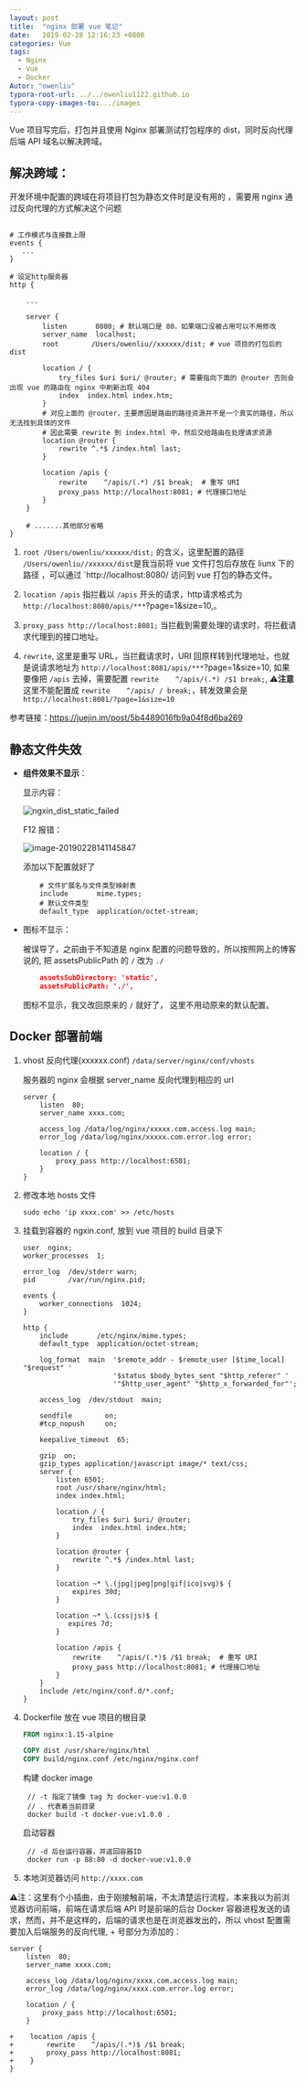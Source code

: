 ```yaml
---
layout: post
title:  "nginx 部署 vue 笔记"
date:   2019-02-28 12:16:23 +0800
categories: Vue
tags: 
  - Nginx
  - Vue
  - Docker
Autor: "owenliu"
typora-root-url: ../../owenliu1122.github.io
typora-copy-images-to: ../images
---
```


Vue 项目写完后，打包并且使用 Nginx 部署测试打包程序的 dist，同时反向代理后端 API 域名以解决跨域。

## 解决跨域：

开发环境中配置的跨域在将项目打包为静态文件时是没有用的 ，需要用 nginx 通过反向代理的方式解决这个问题

```nginx

# 工作模式与连接数上限
events {
   ...
}

# 设定http服务器
http {

    ...

    server {
        listen       8080; # 默认端口是 80，如果端口没被占用可以不用修改
        server_name  localhost;
        root        /Users/owenliu//xxxxxx/dist; # vue 项目的打包后的 dist

        location / {
            try_files $uri $uri/ @router; # 需要指向下面的 @router 否则会出现 vue 的路由在 nginx 中刷新出现 404
            index  index.html index.htm;
        }
        # 对应上面的 @router，主要原因是路由的路径资源并不是一个真实的路径，所以无法找到具体的文件
        # 因此需要 rewrite 到 index.html 中，然后交给路由在处理请求资源
        location @router {
            rewrite ^.*$ /index.html last;
        }

        location /apis {
            rewrite    ^/apis/(.*) /$1 break;  # 重写 URI
            proxy_pass http://localhost:8081; # 代理接口地址
        }
    }

    # .......其他部分省略
}

```

1. `root /Users/owenliu/xxxxxx/dist;` 的含义，这里配置的路径 `/Users/owenliu//xxxxxx/dist`是我当前将 vue 文件打包后存放在 liunx 下的路径 ，可以通过  `http://localhost:8080/ 访问到 vue 打包的静态文件。

2. `location /apis` 指拦截以 `/apis` 开头的请求，http请求格式为 `http://localhost:8080/apis/***`?page=1&size=10,。

3. `proxy_pass http://localhost:8081;` 当拦截到需要处理的请求时，将拦截请求代理到的接口地址。
4. `rewrite`, 这里是重写 URL，当拦截请求时，URI 回原样转到代理地址，也就是说请求地址为 `http://localhost:8081/apis/***`?page=1&size=10, 如果要像把 `/apis` 去掉，需要配置 `rewrite    ^/apis/(.*) /$1 break;`, ⚠️**注意**这里不能配置成 `rewrite    ^/apis/ / break;`，转发效果会是 `http://localhost:8081/?page=1&size=10`

参考链接：https://juejin.im/post/5b4489016fb9a04f8d6ba269

## 静态文件失效

- **组件效果不显示**：

  显示内容：

  ![ngxin_dist_static_failed](/images/ngxin_dist_static_failed.png)

  F12 报错：

  ![image-20190228141145847](/images/image-20190228141145847.png)

  添加以下配置就好了

  ```nginx
      # 文件扩展名与文件类型映射表
      include       mime.types;
      # 默认文件类型
      default_type  application/octet-stream;
  ```

- 图标不显示：

  被误导了，之前由于不知道是 nginx 配置的问题导致的，所以按照网上的博客说的, 把 assetsPublicPath 的 `/` 改为 `./`

  ```json
      assetsSubDirectory: 'static',
      assetsPublicPath: './',
  ```

  图标不显示，我又改回原来的 `/` 就好了， 这里不用动原来的默认配置。

## Docker 部署前端

1. vhost 反向代理(xxxxxx.conf) `/data/server/nginx/conf/vhosts`

   服务器的 nginx 会根据 server_name 反向代理到相应的 url

   ``` nginx
   server {
       listen  80;
       server_name xxxx.com;

       access_log /data/log/nginx/xxxxx.com.access.log main;
       error_log /data/log/nginx/xxxxx.com.error.log error;

       location / {
           proxy_pass http://localhost:6501;
       }
   }
   ```

2. 修改本地 hosts 文件

   ``` shell
   sudo echo 'ip xxxx.com' >> /etc/hosts
   ```

3. 挂载到容器的 ngxin.conf, 放到 vue 项目的 build 目录下

   ```nginx
   user  nginx;
   worker_processes  1;

   error_log  /dev/stderr warn;
   pid        /var/run/nginx.pid;

   events {
       worker_connections  1024;
   }

   http {
       include       /etc/nginx/mime.types;
       default_type  application/octet-stream;

       log_format  main  '$remote_addr - $remote_user [$time_local] "$request" '
                         '$status $body_bytes_sent "$http_referer" '
                         '"$http_user_agent" "$http_x_forwarded_for"';

       access_log  /dev/stdout  main;

       sendfile        on;
       #tcp_nopush     on;

       keepalive_timeout  65;

       gzip  on;
       gzip_types application/javascript image/* text/css;
       server {
           listen 6501;
           root /usr/share/nginx/html;
           index index.html;

           location / {
               try_files $uri $uri/ @router;
               index  index.html index.htm;
           }

           location @router {
               rewrite ^.*$ /index.html last;
           }

           location ~* \.(jpg|jpeg|png|gif|ico|svg)$ {
               expires 30d;
           }

           location ~* \.(css|js)$ {
              expires 7d;
           }

           location /apis {
               rewrite    ^/apis/(.*)$ /$1 break;  # 重写 URI
               proxy_pass http://localhost:8081; # 代理接口地址
           }
       }
       include /etc/nginx/conf.d/*.conf;
   }
   ```

4. Dockerfile 放在 vue 项目的根目录

   ```dockerfile
   FROM nginx:1.15-alpine

   COPY dist /usr/share/nginx/html
   COPY build/nginx.conf /etc/nginx/nginx.conf
   ```

   构建 docker image

   ``` shell
    // -t 指定了镜像 tag 为 docker-vue:v1.0.0
    // . 代表着当前目录
    docker build -t docker-vue:v1.0.0 .
   ```

   启动容器

   ``` shell
    // -d 后台运行容器，并返回容器ID
    docker run -p 88:80 -d docker-vue:v1.0.0
   ```

5. 本地浏览器访问 `http://xxxx.com`

⚠️注：这里有个小插曲，由于刚接触前端，不太清楚运行流程，本来我以为前浏览器访问前端，前端在请求后端 API 时是前端的后台 Docker 容器进程发送的请求，然而，并不是这样的，后端的请求也是在浏览器发出的，所以 vhost 配置需要加入后端服务的反向代理, + 号部分为添加的：

```nginx
server {
    listen  80;
    server_name xxxx.com;

    access_log /data/log/nginx/xxxx.com.access.log main;
    error_log /data/log/nginx/xxxx.com.error.log error;

    location / {
        proxy_pass http://localhost:6501;
    }

+    location /apis {
+        rewrite    ^/apis/(.*)$ /$1 break;
+        proxy_pass http://localhost:8081;
+    }
}
```